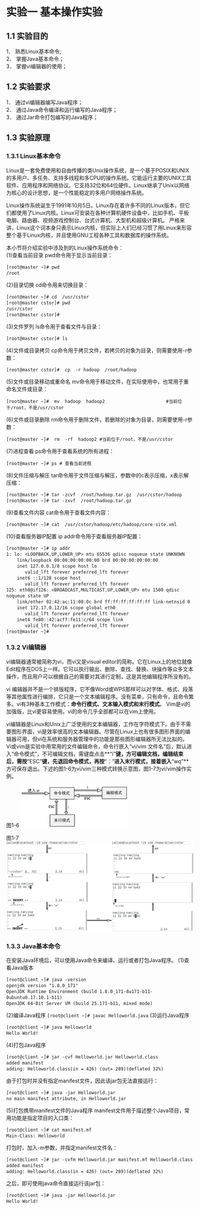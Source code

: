 ﻿# 实验一 基本操作实验

## 1.1 实验目的
1． 熟悉Linux基本命令;  
2． 掌握Java基本命令；  
3． 掌握vi编辑器的使用；

## 1.2 实验要求
1． 通过vi编辑器编写Java程序；   
2． 通过Java命令编译和运行编写的Java程序；   
3． 通过Jar命令打包编写的Java程序；  

## 1.3 实验原理
### 1.3.1 Linux基本命令

Linux是一套免费使用和自由传播的类Unix操作系统，是一个基于POSIX和UNIX的多用户、多任务、支持多线程和多CPU的操作系统。它能运行主要的UNIX工具软件、应用程序和网络协议。它支持32位和64位硬件。Linux继承了Unix以网络为核心的设计思想，是一个性能稳定的多用户网络操作系统。  

Linux操作系统诞生于1991年10月5日。Linux存在着许多不同的Linux版本，但它们都使用了Linux内核。Linux可安装在各种计算机硬件设备中，比如手机、平板电脑、路由器、视频游戏控制台、台式计算机、大型机和超级计算机。
严格来讲，Linux这个词本身只表示Linux内核，但实际上人们已经习惯了用Linux来形容整个基于Linux内核，并且使用GNU工程各种工具和数据库的操作系统。  
  
本小节将介绍实验中涉及到的Linux操作系统命令：  
(1)查看当前目录
pwd命令用于显示当前目录：
```
[root@master ~]# pwd
/root
```
(2)目录切换
cd命令用来切换目录：
```
[root@master ~]# cd  /usr/cstor
[root@master cstor]# pwd
/usr/cstor
[root@master cstor]#
```
(3)文件罗列
ls命令用于查看文件与目录：
```
[root@master cstor]# ls
```
(4)文件或目录拷贝
cp命令用于拷贝文件，若拷贝的对象为目录，则需要使用-r参数：
```
[root@master cstor]#  cp  -r hadoop  /root/hadoop
```

(5)文件或目录移动或重命名
mv命令用于移动文件，在实际使用中，也常用于重命名文件或目录：
```
[root@master ~]#  mv  hadoop  hadoop2                       #当前位于/root，不是/usr/cstor
```

(6)文件或目录删除
rm命令用于删除文件，若删除的对象为目录，则需要使用-r参数：
```
[root@master ~]#  rm  -rf  hadoop2 #当前位于/root，不是/usr/cstor
```
(7)进程查看
ps命令用于查看系统的所有进程：
```
[root@master ~]# ps # 查看当前进程
```

(8)文件压缩与解压
tar命令用于文件压缩与解压，参数中的c表示压缩，x表示解压缩：
```
[root@master ~]# tar -zcvf  /root/hadoop.tar.gz  /usr/cstor/hadoop
[root@master ~]# tar -zxvf  /root/hadoop.tar.gz
```
(9)查看文件内容
cat命令用于查看文件内容：
```
[root@master ~]# cat  /usr/cstor/hadoop/etc/hadoop/core-site.xml
```

(10)查看服务器IP配置
ip addr命令用于查看服务器IP配置：
```
[root@master ~]# ip addr
1: lo: <LOOPBACK,UP,LOWER_UP> mtu 65536 qdisc noqueue state UNKNOWN
    link/loopback 00:00:00:00:00:00 brd 00:00:00:00:00:00
    inet 127.0.0.1/8 scope host lo
       valid_lft forever preferred_lft forever
    inet6 ::1/128 scope host
       valid_lft forever preferred_lft forever
125: eth0@if126: <BROADCAST,MULTICAST,UP,LOWER_UP> mtu 1500 qdisc noqueue state UP
    link/ether 02:42:ac:11:00:0c brd ff:ff:ff:ff:ff:ff link-netnsid 0
    inet 172.17.0.12/16 scope global eth0
       valid_lft forever preferred_lft forever
    inet6 fe80::42:acff:fe11:c/64 scope link
       valid_lft forever preferred_lft forever
[root@master ~]#
```

### 1.3.2 Vi编辑器
vi编辑器通常被简称为vi，而vi又是visual editor的简称。它在Linux上的地位就像Edit程序在DOS上一样。它可以执行输出、删除、查找、替换、块操作等众多文本操作，而且用户可以根据自己的需要对其进行定制，这是其他编辑程序所没有的。  

vi 编辑器并不是一个排版程序，它不像Word或WPS那样可以对字体、格式、段落等其他属性进行编排，它只是一个文本编辑程序。没有菜单，只有命令，且命令繁多。vi有3种基本工作模式：**命令行模式、文本输入模式和末行模式**。
Vim是vi的加强版，比vi更容易使用。vi的命令几乎全部都可以在vim上使用。  

vi编辑器是Linux和Unix上广泛使用的文本编辑器，工作在字符模式下。由于不需要图形界面，vi是效率很高的文本编辑器。尽管在Linux上也有很多图形界面的编辑器可用，但vi在系统和服务器管理中的功能是那些图形编辑器所无法比拟的。
Vi或vim是实验中用常用的文件编辑命令，命令行嵌入“vi/vim 文件名”后，默认进入“命令模式”，不可编辑文档，需键盘点击**“i”**键，方可编辑文档，编辑结束后，需按**“ESC”**键，先退回命令模式，再按**“：”**进入末行模式，接着嵌入**“wq”**方可保存退出。下述的图1-6为vi/vim三种模式转换示意图，图1-7为vi/vim操作实例。

图1-6
![图1-6](./images/ex1/1.png)

图1-7
![图1-7](./images/ex1/2.png)

### 1.3.3 Java基本命令
在安装Java环境后，可以使用Java命令来编译、运行或者打包Java程序。
(1)查看Java版本
```
[root@client ~]# java -version
openjdk version "1.8.0_171"
OpenJDK Runtime Environment (build 1.8.0_171-8u171-b11-0ubuntu0.17.10.1-b11)
OpenJDK 64-Bit Server VM (build 25.171-b11, mixed mode)
```
(2)编译Java程序
```[root@client ~]# javac Helloworld.java```
(3)运行Java程序
```
[root@client ~]# java Helloworld
Hello World!
```
(4)打包Java程序
```
[root@client ~]# jar -cvf Helloworld.jar Helloworld.class
added manifest
adding: Helloworld.class(in = 426) (out= 289)(deflated 32%)
```
由于打包时并没有指定manifest文件，因此该jar包无法直接运行：
```
[root@client ~]# java -jar Helloworld.jar
no main manifest attribute, in Helloworld.jar
```
(5)打包携带manifest文件的Java程序
manifest文件用于描述整个Java项目，常用功能是指定项目的入口类：
```
[root@client ~]# cat manifest.mf
Main-Class: Helloworld
```
打包时，加入-m参数，并指定manifest文件名：
```
[root@client ~]# jar -cvfm Helloworld.jar manifest.mf Helloworld.class
added manifest
adding: Helloworld.class(in = 426) (out= 289)(deflated 32%)
```
之后，即可使用java命令直接运行该jar包：
```
[root@client ~]# java -jar Helloworld.jar
Hello World!
```
